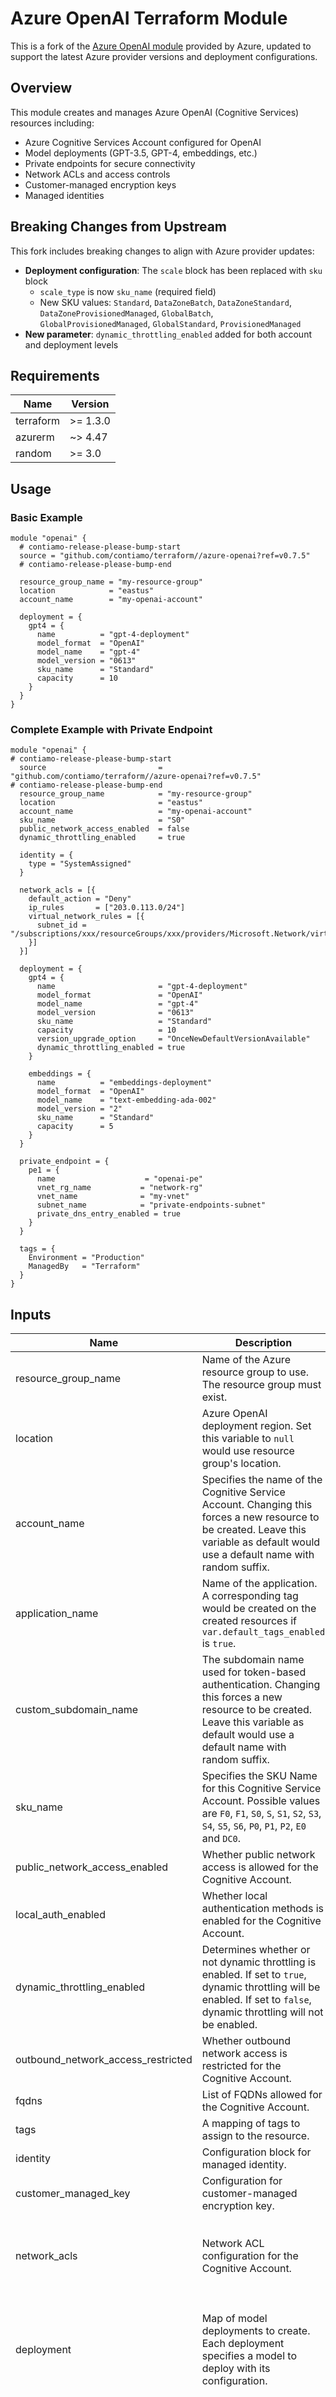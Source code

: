 # Azure OpenAI Terraform Module

This is a fork of the [Azure OpenAI module](https://github.com/Azure/terraform-azurerm-openai) provided by Azure, updated to support the latest Azure provider versions and deployment configurations.

## Overview

This module creates and manages Azure OpenAI (Cognitive Services) resources including:

- Azure Cognitive Services Account configured for OpenAI
- Model deployments (GPT-3.5, GPT-4, embeddings, etc.)
- Private endpoints for secure connectivity
- Network ACLs and access controls
- Customer-managed encryption keys
- Managed identities

## Breaking Changes from Upstream

This fork includes breaking changes to align with Azure provider updates:

- **Deployment configuration**: The `scale` block has been replaced with `sku` block
  - `scale_type` is now `sku_name` (required field)
  - New SKU values: `Standard`, `DataZoneBatch`, `DataZoneStandard`, `DataZoneProvisionedManaged`, `GlobalBatch`, `GlobalProvisionedManaged`, `GlobalStandard`, `ProvisionedManaged`
- **New parameter**: `dynamic_throttling_enabled` added for both account and deployment levels

## Requirements

| Name      | Version  |
| --------- | -------- |
| terraform | >= 1.3.0 |
| azurerm   | ~> 4.47  |
| random    | >= 3.0   |

## Usage

### Basic Example

```hcl
module "openai" {
  # contiamo-release-please-bump-start
  source = "github.com/contiamo/terraform//azure-openai?ref=v0.7.5"
  # contiamo-release-please-bump-end

  resource_group_name = "my-resource-group"
  location            = "eastus"
  account_name        = "my-openai-account"

  deployment = {
    gpt4 = {
      name          = "gpt-4-deployment"
      model_format  = "OpenAI"
      model_name    = "gpt-4"
      model_version = "0613"
      sku_name      = "Standard"
      capacity      = 10
    }
  }
}
```

### Complete Example with Private Endpoint

```hcl
module "openai" {
# contiamo-release-please-bump-start
  source                         = "github.com/contiamo/terraform//azure-openai?ref=v0.7.5"
# contiamo-release-please-bump-end
  resource_group_name            = "my-resource-group"
  location                       = "eastus"
  account_name                   = "my-openai-account"
  sku_name                       = "S0"
  public_network_access_enabled  = false
  dynamic_throttling_enabled     = true

  identity = {
    type = "SystemAssigned"
  }

  network_acls = [{
    default_action = "Deny"
    ip_rules       = ["203.0.113.0/24"]
    virtual_network_rules = [{
      subnet_id = "/subscriptions/xxx/resourceGroups/xxx/providers/Microsoft.Network/virtualNetworks/xxx/subnets/xxx"
    }]
  }]

  deployment = {
    gpt4 = {
      name                       = "gpt-4-deployment"
      model_format               = "OpenAI"
      model_name                 = "gpt-4"
      model_version              = "0613"
      sku_name                   = "Standard"
      capacity                   = 10
      version_upgrade_option     = "OnceNewDefaultVersionAvailable"
      dynamic_throttling_enabled = true
    }

    embeddings = {
      name          = "embeddings-deployment"
      model_format  = "OpenAI"
      model_name    = "text-embedding-ada-002"
      model_version = "2"
      sku_name      = "Standard"
      capacity      = 5
    }
  }

  private_endpoint = {
    pe1 = {
      name                    = "openai-pe"
      vnet_rg_name           = "network-rg"
      vnet_name              = "my-vnet"
      subnet_name            = "private-endpoints-subnet"
      private_dns_entry_enabled = true
    }
  }

  tags = {
    Environment = "Production"
    ManagedBy   = "Terraform"
  }
}
```

## Inputs

| Name                               | Description                                                                                                                                                                            | Type                                                                                                                                                                                                                                                                                                                                                                                          | Default       | Required |
| ---------------------------------- | -------------------------------------------------------------------------------------------------------------------------------------------------------------------------------------- | --------------------------------------------------------------------------------------------------------------------------------------------------------------------------------------------------------------------------------------------------------------------------------------------------------------------------------------------------------------------------------------------- | ------------- | :------: |
| resource_group_name                | Name of the Azure resource group to use. The resource group must exist.                                                                                                                | `string`                                                                                                                                                                                                                                                                                                                                                                                      | n/a           |   yes    |
| location                           | Azure OpenAI deployment region. Set this variable to `null` would use resource group's location.                                                                                       | `string`                                                                                                                                                                                                                                                                                                                                                                                      | n/a           |   yes    |
| account_name                       | Specifies the name of the Cognitive Service Account. Changing this forces a new resource to be created. Leave this variable as default would use a default name with random suffix.    | `string`                                                                                                                                                                                                                                                                                                                                                                                      | `""`          |    no    |
| application_name                   | Name of the application. A corresponding tag would be created on the created resources if `var.default_tags_enabled` is `true`.                                                        | `string`                                                                                                                                                                                                                                                                                                                                                                                      | `""`          |    no    |
| custom_subdomain_name              | The subdomain name used for token-based authentication. Changing this forces a new resource to be created. Leave this variable as default would use a default name with random suffix. | `string`                                                                                                                                                                                                                                                                                                                                                                                      | `null`        |    no    |
| sku_name                           | Specifies the SKU Name for this Cognitive Service Account. Possible values are `F0`, `F1`, `S0`, `S`, `S1`, `S2`, `S3`, `S4`, `S5`, `S6`, `P0`, `P1`, `P2`, `E0` and `DC0`.            | `string`                                                                                                                                                                                                                                                                                                                                                                                      | `"S0"`        |    no    |
| public_network_access_enabled      | Whether public network access is allowed for the Cognitive Account.                                                                                                                    | `bool`                                                                                                                                                                                                                                                                                                                                                                                        | `false`       |    no    |
| local_auth_enabled                 | Whether local authentication methods is enabled for the Cognitive Account.                                                                                                             | `bool`                                                                                                                                                                                                                                                                                                                                                                                        | `true`        |    no    |
| dynamic_throttling_enabled         | Determines whether or not dynamic throttling is enabled. If set to `true`, dynamic throttling will be enabled. If set to `false`, dynamic throttling will not be enabled.              | `bool`                                                                                                                                                                                                                                                                                                                                                                                        | `null`        |    no    |
| outbound_network_access_restricted | Whether outbound network access is restricted for the Cognitive Account.                                                                                                               | `bool`                                                                                                                                                                                                                                                                                                                                                                                        | `false`       |    no    |
| fqdns                              | List of FQDNs allowed for the Cognitive Account.                                                                                                                                       | `list(string)`                                                                                                                                                                                                                                                                                                                                                                                | `null`        |    no    |
| tags                               | A mapping of tags to assign to the resource.                                                                                                                                           | `map(string)`                                                                                                                                                                                                                                                                                                                                                                                 | `{}`          |    no    |
| identity                           | Configuration block for managed identity.                                                                                                                                              | `object({ type = string, identity_ids = optional(list(string)) })`                                                                                                                                                                                                                                                                                                                            | `null`        |    no    |
| customer_managed_key               | Configuration for customer-managed encryption key.                                                                                                                                     | `object({ key_vault_key_id = string, identity_client_id = optional(string) })`                                                                                                                                                                                                                                                                                                                | `null`        |    no    |
| network_acls                       | Network ACL configuration for the Cognitive Account.                                                                                                                                   | `set(object({ default_action = string, ip_rules = optional(set(string)), virtual_network_rules = optional(set(object({ subnet_id = string, ignore_missing_vnet_service_endpoint = optional(bool, false) }))) }))`                                                                                                                                                                             | `null`        |    no    |
| deployment                         | Map of model deployments to create. Each deployment specifies a model to deploy with its configuration.                                                                                | `map(object({ name = string, model_format = string, model_name = string, model_version = string, sku_name = string, rai_policy_name = optional(string), capacity = optional(number), version_upgrade_option = optional(string), dynamic_throttling_enabled = optional(bool) }))`                                                                                                              | `{}`          |    no    |
| private_endpoint                   | Map of private endpoint configurations.                                                                                                                                                | `map(object({ name = string, vnet_rg_name = string, vnet_name = string, subnet_name = string, location = optional(string, null), dns_zone_virtual_network_link_name = optional(string, "dns_zone_link"), private_dns_entry_enabled = optional(bool, false), private_service_connection_name = optional(string, "privateserviceconnection"), is_manual_connection = optional(bool, false) }))` | `{}`          |    no    |
| private_dns_zone                   | Configuration for existing Private DNS Zone to use. Leave as default to create a new Private DNS Zone.                                                                                 | `object({ name = string, resource_group_name = optional(string) })`                                                                                                                                                                                                                                                                                                                           | `null`        |    no    |
| pe_subresource                     | A list of subresource names which the Private Endpoint is able to connect to.                                                                                                          | `list(string)`                                                                                                                                                                                                                                                                                                                                                                                | `["account"]` |    no    |

### Deployment Object Details

The `deployment` variable accepts a map of objects with the following structure:

```hcl
deployment = {
  deployment_key = {
    name                       = string                # (Required) Deployment name
    model_format               = string                # (Required) Model format (e.g., "OpenAI")
    model_name                 = string                # (Required) Model name (e.g., "gpt-4", "gpt-35-turbo")
    model_version              = string                # (Required) Model version (e.g., "0613")
    sku_name                   = string                # (Required) SKU name: Standard, DataZoneBatch, DataZoneStandard,
                                                       #            DataZoneProvisionedManaged, GlobalBatch,
                                                       #            GlobalProvisionedManaged, GlobalStandard, ProvisionedManaged
    capacity                   = number                # (Optional) Tokens-per-Minute in thousands. Defaults to 1 (= 1000 TPM)
    rai_policy_name            = string                # (Optional) RAI policy name
    version_upgrade_option     = string                # (Optional) Version upgrade option: OnceNewDefaultVersionAvailable,
                                                       #            OnceCurrentVersionExpired, NoAutoUpgrade
    dynamic_throttling_enabled = bool                  # (Optional) Enable dynamic throttling
  }
}
```

## Outputs

| Name                 | Description                                                            |
| -------------------- | ---------------------------------------------------------------------- |
| openai_id            | The ID of the Cognitive Service Account                                |
| openai_endpoint      | The endpoint used to connect to the Cognitive Service Account          |
| openai_subdomain     | The subdomain used to connect to the Cognitive Service Account         |
| openai_primary_key   | The primary access key for the Cognitive Service Account (sensitive)   |
| openai_secondary_key | The secondary access key for the Cognitive Service Account (sensitive) |
| private_ip_addresses | A map dictionary of the private IP addresses for each private endpoint |

## Common Model Deployments

### GPT Models

```hcl
deployment = {
  gpt4 = {
    name          = "gpt-4"
    model_format  = "OpenAI"
    model_name    = "gpt-4"
    model_version = "0613"
    sku_name      = "Standard"
    capacity      = 10
  }

  gpt35_turbo = {
    name          = "gpt-35-turbo"
    model_format  = "OpenAI"
    model_name    = "gpt-35-turbo"
    model_version = "0613"
    sku_name      = "Standard"
    capacity      = 30
  }
}
```

### Embeddings

```hcl
deployment = {
  embeddings = {
    name          = "text-embedding-ada-002"
    model_format  = "OpenAI"
    model_name    = "text-embedding-ada-002"
    model_version = "2"
    sku_name      = "Standard"
    capacity      = 10
  }
}
```

## Notes

- Model availability varies by region. Check [Azure OpenAI Service models](https://learn.microsoft.com/en-us/azure/ai-services/openai/concepts/models) for regional availability.
- Capacity is measured in thousands of Tokens-per-Minute (TPM). A capacity of 1 equals 1,000 TPM.
- When using private endpoints, ensure that `public_network_access_enabled` is set to `false`.
- The module supports both system-assigned and user-assigned managed identities.

## License

This module is maintained by Contiamo and is a fork of the original Azure module.
